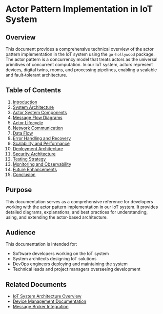 # Actor Pattern Implementation in IoT System

## Overview

This document provides a comprehensive technical overview of the actor pattern implementation in the IoT system using the `go-hollywood` package. The actor pattern is a concurrency model that treats actors as the universal primitives of concurrent computation. In our IoT system, actors represent devices, digital twins, rooms, and processing pipelines, enabling a scalable and fault-tolerant architecture.

## Table of Contents

1. [Introduction](actor_pattern_introduction.md)
2. [System Architecture](actor_pattern_system_architecture.md)
3. [Actor System Components](actor_pattern_components.md)
4. [Message Flow Diagrams](actor_pattern_message_flows.md)
5. [Actor Lifecycle](actor_pattern_lifecycle.md)
6. [Network Communication](actor_pattern_network.md)
7. [Data Flow](actor_pattern_data_flow.md)
8. [Error Handling and Recovery](actor_pattern_error_handling.md)
9. [Scalability and Performance](actor_pattern_scalability.md)
10. [Deployment Architecture](actor_pattern_deployment.md)
11. [Security Architecture](actor_pattern_security.md)
12. [Testing Strategy](actor_pattern_testing.md)
13. [Monitoring and Observability](actor_pattern_monitoring.md)
14. [Future Enhancements](actor_pattern_future.md)
15. [Conclusion](actor_pattern_conclusion.md)

## Purpose

This documentation serves as a comprehensive reference for developers working with the actor pattern implementation in our IoT system. It provides detailed diagrams, explanations, and best practices for understanding, using, and extending the actor-based architecture.

## Audience

This documentation is intended for:
- Software developers working on the IoT system
- System architects designing IoT solutions
- DevOps engineers deploying and maintaining the system
- Technical leads and project managers overseeing development

## Related Documents

- [IoT System Architecture Overview](../architecture/system_overview.md)
- [Device Management Documentation](../devices/device_management.md)
- [Message Broker Integration](../messaging/broker_integration.md)
